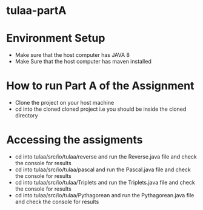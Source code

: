 # tulaa-partA

# Environment Setup

* Make sure that the host computer has JAVA 8
*  Make Sure that the host computer has maven installed

# How to run Part A of the Assignment
* Clone the project on your host machine
* cd into the cloned cloned project i.e you should be inside the cloned directory

# Accessing the assigments
* cd into tulaa/src/io/tulaa/reverse and run the Reverse.java file and check the console for results
* cd into tulaa/src/io/tulaa/pascal and run the Pascal.java file and check the console for results
* cd into tulaa/src/io/tulaa/Triplets and run the Triplets.java file and check the console for results
* cd into tulaa/src/io/tulaa/Pythagorean and run the Pythagorean.java file and check the console for results
